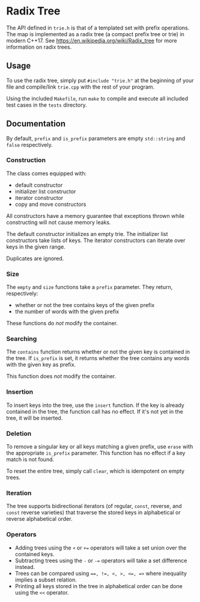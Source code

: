 # Radix Tree

The API defined in `trie.h` is that of a templated set with prefix operations. The map is implemented as a radix tree (a compact prefix tree or trie) in modern C++17. See <https://en.wikipedia.org/wiki/Radix_tree> for more information on radix trees.

## Usage

To use the radix tree, simply put `#include "trie.h"` at the beginning of your file and compile/link `trie.cpp` with the rest of your program.

Using the included `Makefile`, run `make` to compile and execute all included test cases in the `tests` directory.

## Documentation

By default, `prefix` and `is_prefix` parameters are empty `std::string` and `false` respectively.

### Construction

The class comes equipped with:

- default constructor
- initializer list constructor
- iterator constructor
- copy and move constructors

All constructors have a memory guarantee that exceptions thrown while constructing will not cause memory leaks.

The default constructor initializes an empty trie. The initializer list constructors take lists of keys. The iterator constructors can iterate over keys in the given range.

Duplicates are ignored.

### Size

The `empty` and `size` functions take a `prefix` parameter. They return, respectively:

- whether or not the tree contains keys of the given prefix
- the number of words with the given prefix

These functions do *not* modify the container.

### Searching

The `contains` function returns whether or not the given key is contained in the tree. If `is_prefix` is set, it returns whether the tree contains any words with the given key as prefix.

This function does *not* modify the container.

### Insertion

To insert keys into the tree, use the `insert` function. If the key is already contained in the tree, the function call has no effect. If it's not yet in the tree, it will be inserted.

### Deletion

To remove a singular key or all keys matching a given prefix, use `erase` with the appropriate `is_prefix` parameter. This function has no effect if a key match is not found.

To reset the entire tree, simply call `clear`, which is idempotent on empty trees.

### Iteration

The tree supports bidirectional iterators (of regular, `const`, reverse, and `const` reverse varieties) that traverse the stored keys in alphabetical or reverse alphabetical order.

### Operators

- Adding trees using the `+` or `+=` operators will take a set union over the contained keys.
- Subtracting trees using the `-` or `-=` operators will take a set difference instead.
- Trees can be compared using `==, !=, <, >, <=, =>` where inequality implies a subset relation.
- Printing all keys stored in the tree in alphabetical order can be done using the `<<` operator.
